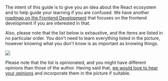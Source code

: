 The intent of this guide is to give you an idea about the React ecosystem and to help guide your learning if you are confused. We have another [roadmap on the Frontend Development](/frontend) that focuses on the frontend development if you are interested in that. 

Also, please note that the list below is exhaustive, and the items are listed in no particular order. You don't need to learn everything listed in the picture, however knowing what you don't know is as important as knowing things.


![](/roadmaps/react.png)

Please note that the list is opinionated, and you might have different opinions than those of the author. Having said that, [we would love to hear your opinions](https://github.com/kamranahmedse/developer.guide/issues/new) and incorporate them in the picture if suitable.

<!-- @fixme add padding to the container -->
<br /><br /><br />
